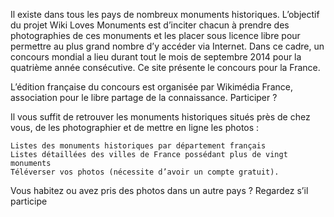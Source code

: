 

Il existe dans tous les pays de nombreux monuments historiques. L’objectif du projet Wiki Loves Monuments est d’inciter chacun à prendre des photographies de ces monuments et les placer sous licence libre pour permettre au plus grand nombre d’y accéder via Internet. Dans ce cadre, un concours mondial a lieu durant tout le mois de septembre 2014 pour la quatrième année consécutive. Ce site présente le concours pour la France.

L’édition française du concours est organisée par Wikimédia France, association pour le libre partage de la connaissance.
Participer ?

Il vous suffit de retrouver les monuments historiques situés près de chez vous, de les photographier et de mettre en ligne les photos :

    Listes des monuments historiques par département français
    Listes détaillées des villes de France possédant plus de vingt monuments
    Téléverser vos photos (nécessite d’avoir un compte gratuit).

Vous habitez ou avez pris des photos dans un autre pays ? Regardez s’il participe 
